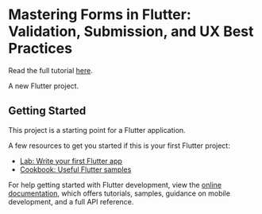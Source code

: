 # Mastering Forms in Flutter: Validation, Submission, and UX Best Practices

Read the full tutorial [here](https://www.djamware.com/post/68c78763dc01967d6b286870/mastering-forms-in-flutter-validation-submission-and-ux-best-practices).

A new Flutter project.

## Getting Started

This project is a starting point for a Flutter application.

A few resources to get you started if this is your first Flutter project:

- [Lab: Write your first Flutter app](https://docs.flutter.dev/get-started/codelab)
- [Cookbook: Useful Flutter samples](https://docs.flutter.dev/cookbook)

For help getting started with Flutter development, view the
[online documentation](https://docs.flutter.dev/), which offers tutorials,
samples, guidance on mobile development, and a full API reference.

